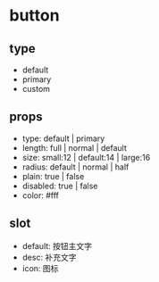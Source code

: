 # button
## type
- default
- primary
- custom

## props
- type: default | primary
- length: full | normal | default
- size: small:12 | default:14 | large:16
- radius: default | normal | half
- plain: true | false
- disabled: true | false
- color: #fff


## slot
- default: 按钮主文字
- desc: 补充文字
- icon: 图标





